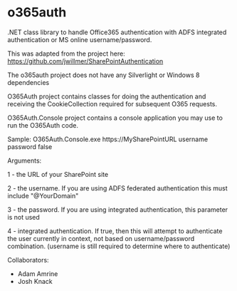 # o365auth
.NET class library to handle Office365 authentication with ADFS integrated authentication or MS online username/password.

This was adapted from the project here: https://github.com/jwillmer/SharePointAuthentication

The o365auth project does not have any Silverlight or Windows 8 dependencies

O365Auth project contains classes for doing the authentication and receiving the CookieCollection required for subsequent O365 requests.

O365Auth.Console project contains a console application you may use to run the O365Auth code.

Sample: O365Auth.Console.exe https://MySharePointURL username password false

Arguments:

1 - the URL of your SharePoint site

2 - the username.  If you are using ADFS federated authentication this must include "@YourDomain"

3 - the password.  If you are using integrated authentication, this parameter is not used

4 - integrated authentication.  If true, then this will attempt to authenticate the user currently in context, not based on username/password combination. (username is still required to determine where to authenticate)

Collaborators: 
 - Adam Amrine
 - Josh Knack

